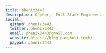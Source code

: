 ```yaml
---
title: phenix3443
description: Gopher,  Full Stack Engineer.
social:
  github: phenix3443
  twitter: phenix3443
  email: phenix3443@gmail.com
  website: https://blog.panghuli.tech/
  paypal: phenix3443
---
```

